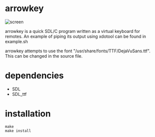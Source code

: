 # arrowkey

![screen](https://raw.github.com/rbong/arrowkey/master/images/screen.png)

arrowkey is a quick SDL/C program written as a virtual keyboard for remotes.
An example of piping its output using xdotool can be found in example.sh

arrowkey attempts to use the font "/usr/share/fonts/TTF/DejaVuSans.ttf".
This can be changed in the source file.

# dependencies

- SDL
- SDL\_ttf

# installation

```
make
make install
```
